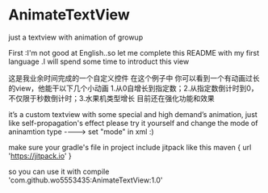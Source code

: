 # AnimateTextView
just a textview with animation of growup

First :I'm not good at English..so let me complete this README  with my first language .I will  spend some time to introduct this view


这是我业余时间完成的一个自定义控件 在这个例子中 你可以看到一个有动画过长的view，他能干以下几个小动画
1.从0自增长到指定数；2.从指定数倒计时到0，不仅限于秒数倒计时；3.水果机类型增长 目前还在强化功能和效果 


it’s a custom textview with some special and high demand’s animation, just like self-propagation's effect  please try it yourself and change
the mode of aninamtion type ----> set "mode" in xml :)

make sure your  gradle's file in project include jitpack  like this
  maven { url 'https://jitpack.io' }

so you can use it with
compile 'com.github.wo5553435:AnimateTextView:1.0'
